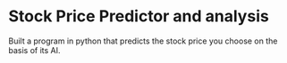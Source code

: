 # Stock Price Predictor and analysis
 Built a program in python that predicts the stock price you choose on the basis of its AI. 
